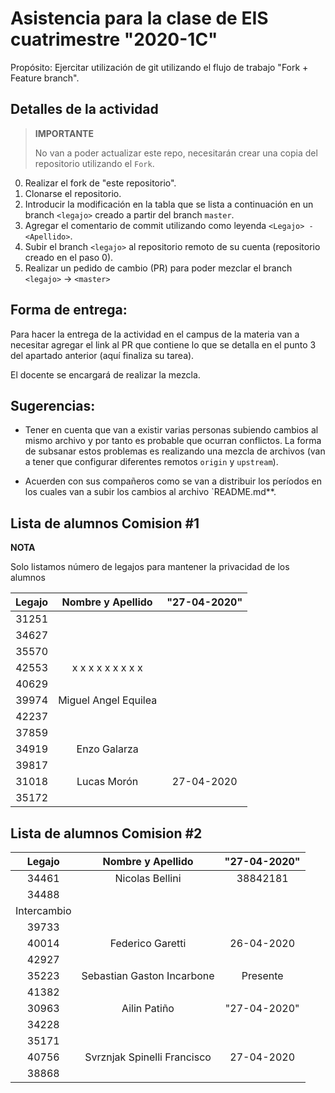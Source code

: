 # Asistencia para la clase de EIS cuatrimestre "2020-1C"

Propósito: Ejercitar utilización de git utilizando el flujo de trabajo "Fork + Feature branch".

## Detalles de la actividad

> **IMPORTANTE**
> 
> No van a poder actualizar este repo, necesitarán crear una copia del repositorio utilizando el `Fork`.

0. Realizar el fork de "este repositorio".
1. Clonarse el repositorio.
2. Introducir la modificación en la tabla que se lista a continuación en un branch `<legajo>` creado a partir del branch `master`.
3. Agregar el comentario de commit utilizando como leyenda `<Legajo> - <Apellido>`.
4. Subir el branch `<legajo>` al repositorio remoto de su cuenta (repositorio creado en el paso 0).
5. Realizar un pedido de cambio (PR) para poder mezclar el branch `<legajo>` -> `<master>`

## Forma de entrega:

Para hacer la entrega de la actividad en el campus de la materia van a necesitar agregar el link al PR que contiene lo que se detalla en el punto 3 del apartado anterior (aquí finaliza su tarea).

El docente se encargará de realizar la mezcla.

## Sugerencias:

- Tener en cuenta que van a existir varias personas subiendo cambios al mismo archivo y por tanto es probable que ocurran conflictos. La forma de subsanar estos problemas es realizando una mezcla de archivos (van a tener que configurar diferentes remotos `origin` y `upstream`).

- Acuerden con sus compañeros como se van a distribuir los períodos en los cuales van a subir los cambios al archivo `README.md**.


## Lista de alumnos Comision #1

**NOTA**

Solo listamos número de legajos para mantener la privacidad de los alumnos


| Legajo | Nombre y Apellido                     | "27-04-2020" |
| :----: | :-----------------------------------: | :--------:   |
| 31251  |                                       |              |
| 34627  |                                       |              |
| 35570  |                                       |              |
| 42553  |	x	x	x	x	x	x	x	x	x	 |              |
| 40629  |                                       |              |
| 39974  |  Miguel Angel Equilea                                     |              |
| 42237  |                                       |              |
| 37859  |                                       |              |
| 34919  | Enzo Galarza                          |              |
| 39817  |                                       |              |
| 31018  | Lucas Morón                           |  27-04-2020  |
| 35172  |                                       |              |

## Lista de alumnos Comision #2

| Legajo      | Nombre y Apellido                     | "27-04-2020" |
| :----:      | :-----------------------------------: | :--------:   |
| 34461       | Nicolas Bellini                       |  38842181    |
| 34488       |                                       |              |
| Intercambio |                                       |              |
| 39733       |                                       |              |
| 40014       |Federico Garetti                       |26-04-2020    |
| 42927       |                                       |              |
| 35223       |       Sebastian Gaston Incarbone      |   Presente   |
| 41382       |                                       |              |
| 30963       | Ailin Patiño                          | "27-04-2020" |
| 34228       |                                       |              |
| 35171       |                                       |              |
| 40756       | Svrznjak Spinelli Francisco           | 27-04-2020   |
| 38868       |                                       |              |




















